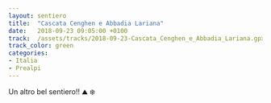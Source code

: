 ```yaml
---
layout: sentiero
title:  "Cascata Cenghen e Abbadia Lariana"
date:   2018-09-23 09:05:00 +0100
track:  /assets/tracks/2018-09-23-Cascata_Cenghen_e_Abbadia_Lariana.gpx
track_color: green
categories:
- Italia
- Prealpi
---
```


Un altro bel sentiero!! :mountain: :snowflake: